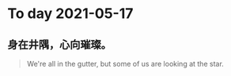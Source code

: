 
# To day 2021-05-17


## 身在井隅，心向璀璨。
> We're all in the gutter, but some of us are looking at the star.

    